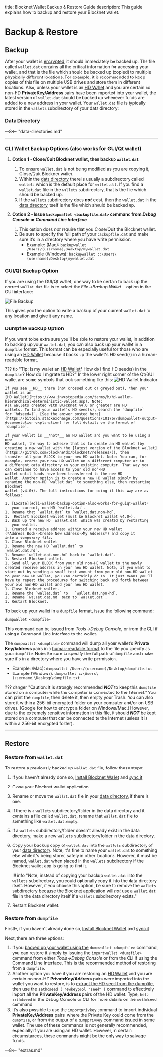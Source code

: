 title: Blocknet Wallet  Backup & Restore Guide
description: This guide explains how to backup and restore your Blocknet wallet.

# Backup & Restore

## Backup

After your wallet is [encrypted](/wallet/encrypting), it should immediately be backed up. The file
called `wallet.dat` contains all the critical information for
accessing your wallet, and that is the file which should be backed up
(copied) to multiple physically different locations. For example, it
is recommended to keep copies of this file on multiple USB drives and
store them in different locations. Also, unless your wallet is an
[HD Wallet](https://www.investopedia.com/terms/h/hd-wallet-hierarchical-deterministic-wallet.asp)
and you are certain no non-HD __PrivateKey/Address__
pairs have been imported into your wallet, the latest version of
`wallet.dat` should be backed up whenever
funds are added to a new address in your wallet. Your `wallet.dat`
file is typically stored in the `wallets` subdirectory of your data directory:

### Data Directory

--8<-- "data-directories.md"

---

### CLI Wallet Backup Options (also works for GUI/Qt wallet) 

1. __Option 1 - Close/Quit Blocknet wallet, then backup `wallet.dat`__
	1. To ensure `wallet.dat` is not being modified as you are copying
       it, Close/Quit Blocknet wallet.
	1. Within the [data directory](#data-directory) there is usually a subdirectory called `wallets` which is the default place for `wallet.dat`. If you find a `wallet.dat` file in the `wallets` subdirectory, that is the file which should be backed up.
	1. If the `wallets` subdirectory does __*not*__ exist, then the
      `wallet.dat` in the [data directory](#data-directory) itself is the file which
      should be backed up.

1. __Option 2 - Issue `backupwallet <backupfile.dat>` command from *Debug Console* or
*Command Line Interface*__
	1. This option does *not* require that you Close/Quit the Blocknet
    wallet.
	1. Be sure to specify the full path of your `backupfile.dat` and make sure it's in a
	directory where you have write permission.
		- Example: (Mac):
		```backupwallet /Users/(username)/Desktop/mywallet.dat```
		- Example (Windows):
		```backupwallet c:\Users\(username)\Desktop\mywallet.dat```

### GUI/Qt Backup Option

If you are using the GUI/Qt wallet, one way to be certain to back up the
correct `wallet.dat` file is to select the *File->Backup Wallet...*
option in the GUI interface:

![File Backup](/img/wallet/file-backup.png)

This gives you the option to write a
backup of your current `wallet.dat` to any location and give it any name.

### Dumpfile Backup Option
If you want to be extra sure you'll be able to restore your wallet,
in addition to backing up your `wallet.dat`, you can also back up your
wallet in a `dumpfile` format. This format can be especially useful for those who are using an
[HD Wallet](https://www.investopedia.com/terms/h/hd-wallet-hierarchical-deterministic-wallet.asp)
because it backs up the wallet's HD seed(s) in a human-readable
format. 

??? tip "Tip: Is my wallet an [HD Wallet](https://www.investopedia.com/terms/h/hd-wallet-hierarchical-deterministic-wallet.asp)? How do I find HD seed(s) in the `dumpfile`? How do I migrate to HD?"
	In the lower right corner of the Qt/GUI wallet are some symbols
	that look something like this:
	![HD Wallet Indicator](/img/wallet/hd-wallet.png)

	If you see __HD__ there (not crossed out or greyed out), then your wallet is an
	[HD Wallet](https://www.investopedia.com/terms/h/hd-wallet-hierarchical-deterministic-wallet.asp). Note:
	All wallets created with Blocknet v4.0 or greater are HD
	wallets. To find your wallet's HD seed(s), search the `dumpfile`
	for `hdseed=1`. [See the answer posted here](https://bitcoin.stackexchange.com/questions/101767/dumpwallet-output-documentation-explanation) for full details on the format of `dumpfile`.

	If your wallet is __*not*__ an HD wallet and you want to be using a new
	HD wallet, the way to acheive that is to create an HD wallet (by
	creating a new wallet with the [latest version of the Blocknet wallet](https://github.com/blocknetdx/blocknet/releases/)), then
	transfer all your BLOCK to your new HD wallet. Note: You can, for
	example, create your new HD wallet on a different computer or in
	a different data directory on your existing computer. That way you
	can continue to have access to your old non-HD
	wallet until funds have been transferred to the new HD
	wallet. Another option is to create a new HD wallet simply by
	renaming the non-HD `wallet.dat` to something else, then restarting Blocknet
	wallet (v4.0+). The full instructions for doing it this way are as follows:

	1. [Locate](#cli-wallet-backup-option-also-works-for-guiqt-wallet)
       your current, non-HD `wallet.dat`.
	1. Rename that `wallet.dat` to `wallet.dat.non-hd`.
	1.  Restart Blocknet wallet (must be Blocknet wallet v4.0+).
	1. Back up the new HD `wallet.dat` which was created by restarting
       your wallet.
	1. Created a receive address within your new HD wallet
	(*Address Book->Create New Address->My Address*) and copy it
	into a temporary file.
	1. Close Blocknet wallet
	1. Rename the new HD `wallet.dat` to
	`wallet.dat.hd`.
	1. Rename `wallet.dat.non-hd` back to `wallet.dat`.
	1. Restart Blocknet wallet.
	1. Send all your BLOCK from your old non-HD wallet to the newly
	created receive address in your new HD wallet. Note, if you want to start out by sending a small test amount from your old non-HD wallet to your new HD wallet, you can certainly do so. It just means you'll have to repeat the procedures for switching back and forth between your old non-HD wallet and your new HD wallet.
	1. Close Blocknet wallet.
	1. Rename the `wallet.dat` to	`wallet.dat.non-hd`.
	1. Rename `wallet.dat.hd` back to `wallet.dat`.
	1. Restart Blocknet.

To back up your wallet in a `dumpfile` format, issue the following command:
```
dumpwallet <dumpfile>
```
This command can be issued from *Tools->Debug
Console*, or from the CLI if using a Command Line Interface to the
wallet.

The `dumpwallet <dumpfile>` command will dump all your wallet's __Private
Key/Address__ pairs in a
[human-readable format](https://bitcoin.stackexchange.com/questions/101767/dumpwallet-output-documentation-explanation) to
the file you specify as your `dumpfile`. Note: Be sure to specify
the full path of `dumpfile` and make sure it's in a
directory where you have write permission.

- Example: (Mac):
```dumpwallet /Users/(username)/Desktop/dumpfile.txt```
- Example (Windows):
```dumpwallet c:\Users\(username)\Desktop\dumpfile.txt```

??? danger "Caution: It is strongly recommended __*NOT*__ to keep this `dumpfile` stored on a computer while the computer is connected to the Internet."
	You can print the `dumpfile`, then delete it, then empty your
	Trash. You can also store it within a 256-bit encrypted folder
	on your computer and/or on USB drives. (Google for how to encrypt a folder on Windows/Mac.)
	However, due to the extremely sensitive information in this file, it
	should __*NOT*__ be kept stored on a computer that can be connected to the
	Internet (unless it is within a 256-bit encrypted folder).

---

## Restore

### Restore from `wallet.dat`

To restore a previously backed up `wallet.dat` file, follow these steps:

1. If you haven't already done so,
   [Install Blocknet Wallet](/wallet/installation) and [sync it](/wallet/syncing)
1. Close your Blocknet wallet application.
1. Rename or move the `wallet.dat` file in your
[data directory](#data-directory), if there is one.
1. If there is a `wallets` subdirectory/folder in the data directory
   and it contains a file called `wallet.dat`, rename that `wallet.dat` file to something like `wallet.dat.empty`.
1. If  a `wallets` subdirectory/folder doesn't already exist in the
   data directory, make a new `wallets` subdirectory/folder in the data directory.
1. Copy your backup copy of `wallet.dat` into the `wallets` subdirectory
of your [data directory](#data-directory). Note, it's fine to name
your `wallet.dat` to something else while it's being stored safely in
other locations. However, it must be named, `wallet.dat` when
placed in the `wallets` subdirectory if the Blocknet wallet app is going to find it.

	!!! info "Note, instead of copying your backup `wallet.dat` into the `wallets` subdirectory, you could optionally copy it into the data directory itself. However, if you choose this option, be sure to remove the `wallets` subdirectory because the Blocknet application will *not* use a `wallet.dat` file in the data directory itself if a `wallets` subdirectory exists."

1. Restart Blocknet wallet.

### Restore from `dumpfile`

Firstly, if you haven't already done so, [Install Blocknet Wallet](/wallet/installation) and [sync it](/wallet/syncing)

Next, there are three options:

1. If you [backed up your wallet using the](#dumpfile-backup-option) `dumpwallet <dumpfile>`
command, you can restore it simply by issuing the `importwallet
<dumpfile>` command from either *Tools->Debug Console* or from the
CLI if using the Command Line Interface. This is the recommended method of
restoring from a `dumpfile`.
1. Another option you have if you are restoring an
[HD Wallet](https://www.investopedia.com/terms/h/hd-wallet-hierarchical-deterministic-wallet.asp)
and you are certain no non-HD __PrivateKey/Address__
pairs were imported into the wallet you want to restore, is to
[extract the HD seed from the dumpfile](https://bitcoin.stackexchange.com/questions/101767/dumpwallet-output-documentation-explanation),
then use the `sethdseed ( newkeypool "seed" )`
command to effectively import all the __PrivateKey/Address__ pairs of
the HD wallet. Type, `help sethdseed` in the Debug Console or CLI for
more details on the `sethdseed` command.
1. It's also possible to use the `importprivkey` command to import
   individual __PrivateKey/Address__ pairs, where the Private Key
   could come from the `dumpfile`, or from the output of a
   `dumpprivkey` command issued in some wallet. The use of these
   commands is not generally recommended, especially if you are
   using an HD wallet. However, in certain circumstances, these commands
   might be the only way to salvage funds.



<script type="text/javascript">
// read instructions for related links in ../snippets/extras.md
var relatedLinks = [];
</script>

--8<-- "extras.md"





